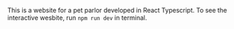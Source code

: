 This is a website for a pet parlor developed in React Typescript. To see the interactive wesbite, run `npm run dev` in terminal.
